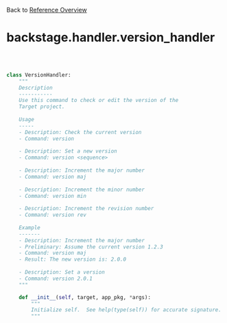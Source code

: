 
Back to [Reference Overview](https://github.com/pyrustic/backstage/blob/master/docs/reference/README.md#readme)

# backstage.handler.version\_handler



<br>


```python

class VersionHandler:
    """
    Description
    -----------
    Use this command to check or edit the version of the
    Target project.
    
    Usage
    -----
    - Description: Check the current version
    - Command: version
    
    - Description: Set a new version
    - Command: version <sequence>
    
    - Description: Increment the major number
    - Command: version maj
    
    - Description: Increment the minor number
    - Command: version min
    
    - Description: Increment the revision number
    - Command: version rev
    
    Example
    -------
    - Description: Increment the major number
    - Preliminary: Assume the current version 1.2.3
    - Command: version maj
    - Result: The new version is: 2.0.0
    
    - Description: Set a version
    - Command: version 2.0.1
    """

    def __init__(self, target, app_pkg, *args):
        """
        Initialize self.  See help(type(self)) for accurate signature.
        """

```

